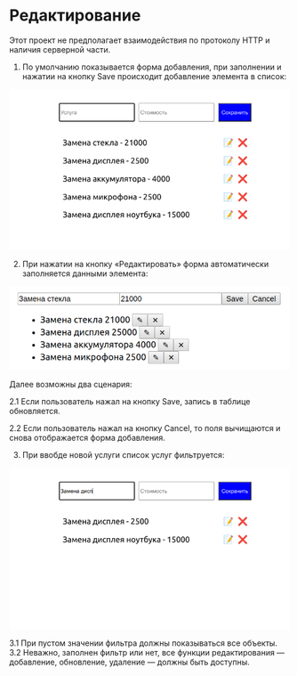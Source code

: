 Редактирование
===

Этот проект не предполагает взаимодействия по протоколу HTTP и наличия серверной части.

1. По умолчанию показывается форма добавления, при заполнении и нажатии на кнопку Save происходит добавление элемента в список:

![](./assets/add.png)

2. При нажатии на кнопку «Редактировать» форма автоматически заполняется данными элемента:

![](./assets/edit.png)

Далее возможны два сценария:

2.1 Если пользователь нажал на кнопку Save, запись в таблице обновляется.

2.2 Если пользователь нажал на кнопку Cancel, то поля вычищаются и снова отображается форма добавления.

3. При ввобде новой услуги список услуг фильтруется:

![](./assets/filtering.png)

3.1 При пустом значении фильтра должны показываться все объекты.
3.2  Неважно, заполнен фильтр или нет, все функции редактирования — добавление, обновление, удаление — должны быть доступны.
